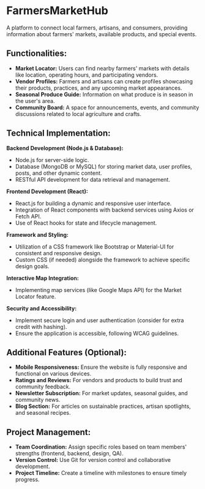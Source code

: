 # FarmersMarketHub
A platform to connect local farmers, artisans, and consumers, providing information about farmers' markets, available products, and special events.

## Functionalities:
-	**Market Locator:** Users can find nearby farmers' markets with details like location, operating hours, and participating vendors.
- **Vendor Profiles:** Farmers and artisans can create profiles showcasing their products, practices, and any upcoming market appearances.
-	**Seasonal Produce Guide:** Information on what produce is in season in the user's area.
-	**Community Board:** A space for announcements, events, and community discussions related to local agriculture and crafts.

## Technical Implementation:
**Backend Development (Node.js & Database):**
-	Node.js for server-side logic.
-	Database (MongoDB or MySQL) for storing market data, user profiles, posts, and other dynamic content.
-	RESTful API development for data retrieval and management.

**Frontend Development (React):**
-	React.js for building a dynamic and responsive user interface.
-	Integration of React components with backend services using Axios or Fetch API.
-	Use of React hooks for state and lifecycle management.

**Framework and Styling:**
-	Utilization of a CSS framework like Bootstrap or Material-UI for consistent and responsive design.
-	Custom CSS (if needed) alongside the framework to achieve specific design goals.

**Interactive Map Integration:**
-	Implementing map services (like Google Maps API) for the Market Locator feature.

**Security and Accessibility:**
-	Implement secure login and user authentication (consider for extra credit with hashing).
-	Ensure the application is accessible, following WCAG guidelines.

## Additional Features (Optional):
-	**Mobile Responsiveness:** Ensure the website is fully responsive and functional on various devices.
-	**Ratings and Reviews:** For vendors and products to build trust and community feedback.
-	**Newsletter Subscription:** For market updates, seasonal guides, and community news.
- **Blog Section:** For articles on sustainable practices, artisan spotlights, and seasonal recipes.

## Project Management:
- **Team Coordination:** Assign specific roles based on team members' strengths (frontend, backend, design, QA).
-	**Version Control:** Use Git for version control and collaborative development.
-	**Project Timeline:** Create a timeline with milestones to ensure timely progress.
